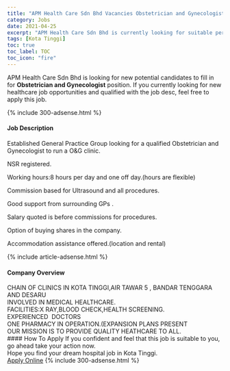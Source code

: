 ```yaml
---
title: "APM Health Care Sdn Bhd Vacancies Obstetrician and Gynecologist" 
category: Jobs 
date: 2021-04-25 
excerpt: "APM Health Care Sdn Bhd is currently looking for suitable person to fill in the Obstetrician and Gynecologist which positioned at Kota Tinggi" 
tags: [Kota Tinggi] 
toc: true 
toc_label: TOC 
toc_icon: "fire" 
--- 
```


<p>APM Health Care Sdn Bhd is looking for new potential candidates to fill in for <b>Obstetrician and Gynecologist</b> position. If you currently looking for new healthcare job opportunities and qualified with the job desc, feel free to apply this job.
</p>{% include 300-adsense.html %} 
<div><div><h4>Job Description</h4></div><div><div><span><div><p>Established General Practice Group looking for a qualified Obstetrician and Gynecologist to run a O&amp;G clinic.</p><p>NSR registered.</p><p>Working hours:8 hours per day and one off day.(hours are flexible)</p><p>Commission based for Ultrasound and all procedures.</p><p>Good support from surrounding GPs .</p><p>Salary quoted is before commissions for procedures.</p><p>Option of buying shares in the company.</p><p>Accommodation assistance offered.(location and rental)</p></div></span></div></div></div> 
{% include article-adsense.html %} 
<div><div><h4>Company Overview</h4></div><div><div><span><div><div>CHAIN OF CLINICS IN KOTA TINGGI,AIR TAWAR 5 , BANDAR TENGGARA AND DESARU</div>
<div>INVOLVED IN MEDICAL HEALTHCARE.</div>
<div>FACILITIES:X RAY,BLOOD CHECK,HEALTH SCREENING.</div>
<div>EXPERIENCED &#160;DOCTORS</div>
<div>ONE PHARMACY IN OPERATION.(EXPANSION PLANS PRESENT</div>
<div>OUR MISSION IS TO PROVIDE QUALITY HEATHCARE TO ALL.</div></div></span></div></div></div> 
#### How To Apply 
If you confident and feel that this job is suitable to you, go ahead take your action now. <br/> 
Hope you find your dream hospital job in Kota Tinggi. <br/> 
<a href="https://www.jobstreet.com.my/en/job/obstetrician-and-gynecologist-4532933?jobId=jobstreet-my-job-4532933" class="btn btn--warning" target="_blank" rel="nofollow noopenner">Apply Online</a> 
{% include 300-adsense.html %} 
